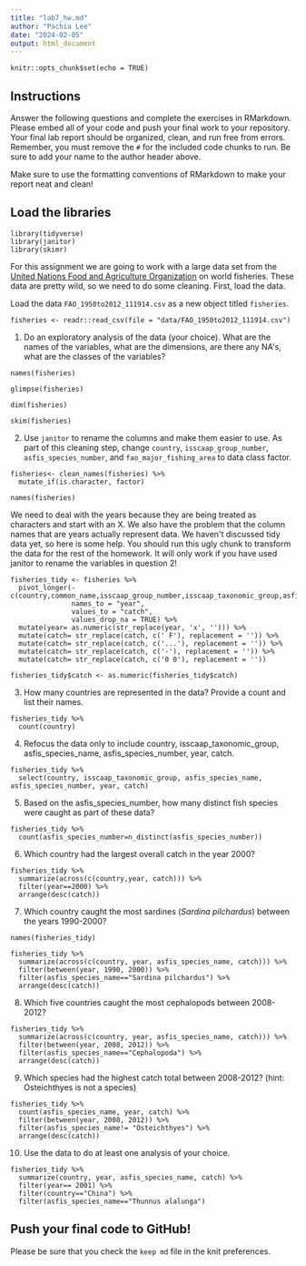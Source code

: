 ```yaml
---
title: "lab7_hw.md"
author: "Pachia Lee"
date: "2024-02-05"
output: html_document
---
```


```{r setup, include=FALSE}
knitr::opts_chunk$set(echo = TRUE)
```

## Instructions
Answer the following questions and complete the exercises in RMarkdown. Please embed all of your code and push your final work to your repository. Your final lab report should be organized, clean, and run free from errors. Remember, you must remove the `#` for the included code chunks to run. Be sure to add your name to the author header above.  

Make sure to use the formatting conventions of RMarkdown to make your report neat and clean!  

## Load the libraries
```{r message=FALSE, warning=FALSE}
library(tidyverse)
library(janitor)
library(skimr)
```

For this assignment we are going to work with a large data set from the [United Nations Food and Agriculture Organization](http://www.fao.org/about/en/) on world fisheries. These data are pretty wild, so we need to do some cleaning. First, load the data.  

Load the data `FAO_1950to2012_111914.csv` as a new object titled `fisheries`.
```{r}
fisheries <- readr::read_csv(file = "data/FAO_1950to2012_111914.csv")
```

1. Do an exploratory analysis of the data (your choice). What are the names of the variables, what are the dimensions, are there any NA's, what are the classes of the variables?  
```{r}
names(fisheries)
```

```{r}
glimpse(fisheries)
```

```{r}
dim(fisheries)
```

```{r}
skim(fisheries)
```

2. Use `janitor` to rename the columns and make them easier to use. As part of this cleaning step, change `country`, `isscaap_group_number`, `asfis_species_number`, and `fao_major_fishing_area` to data class factor. 
```{r}
fisheries<- clean_names(fisheries) %>% 
  mutate_if(is.character, factor)
```

```{r}
names(fisheries)
```

We need to deal with the years because they are being treated as characters and start with an X. We also have the problem that the column names that are years actually represent data. We haven't discussed tidy data yet, so here is some help. You should run this ugly chunk to transform the data for the rest of the homework. It will only work if you have used janitor to rename the variables in question 2!  
```{r}
fisheries_tidy <- fisheries %>% 
  pivot_longer(-c(country,common_name,isscaap_group_number,isscaap_taxonomic_group,asfis_species_number,asfis_species_name,fao_major_fishing_area,measure),
               names_to = "year",
               values_to = "catch",
               values_drop_na = TRUE) %>% 
  mutate(year= as.numeric(str_replace(year, 'x', ''))) %>% 
  mutate(catch= str_replace(catch, c(' F'), replacement = '')) %>% 
  mutate(catch= str_replace(catch, c('...'), replacement = '')) %>% 
  mutate(catch= str_replace(catch, c('-'), replacement = '')) %>% 
  mutate(catch= str_replace(catch, c('0 0'), replacement = ''))

fisheries_tidy$catch <- as.numeric(fisheries_tidy$catch)
```

3. How many countries are represented in the data? Provide a count and list their names.
```{r}
fisheries_tidy %>% 
  count(country)
```

4. Refocus the data only to include country, isscaap_taxonomic_group, asfis_species_name, asfis_species_number, year, catch.
```{r}
fisheries_tidy %>% 
  select(country, isscaap_taxonomic_group, asfis_species_name, asfis_species_number, year, catch)
```

5. Based on the asfis_species_number, how many distinct fish species were caught as part of these data?
```{r}
fisheries_tidy %>% 
  count(asfis_species_number=n_distinct(asfis_species_number))
```

6. Which country had the largest overall catch in the year 2000?
```{r}
fisheries_tidy %>% 
  summarize(across(c(country,year, catch))) %>% 
  filter(year==2000) %>% 
  arrange(desc(catch))
```

7. Which country caught the most sardines (_Sardina pilchardus_) between the years 1990-2000?
```{r}
names(fisheries_tidy)
```


```{r}
fisheries_tidy %>% 
  summarize(across(c(country, year, asfis_species_name, catch))) %>% 
  filter(between(year, 1990, 2000)) %>% 
  filter(asfis_species_name=="Sardina pilchardus") %>% 
  arrange(desc(catch))
```

8. Which five countries caught the most cephalopods between 2008-2012?
```{r}
fisheries_tidy %>% 
  summarize(across(c(country, year, asfis_species_name, catch))) %>% 
  filter(between(year, 2008, 2012)) %>% 
  filter(asfis_species_name=="Cephalopoda") %>% 
  arrange(desc(catch))
```

9. Which species had the highest catch total between 2008-2012? (hint: Osteichthyes is not a species)
```{r}
fisheries_tidy %>% 
  count(asfis_species_name, year, catch) %>% 
  filter(between(year, 2008, 2012)) %>% 
  filter(asfis_species_name!= "Osteichthyes") %>% 
  arrange(desc(catch))
```

10. Use the data to do at least one analysis of your choice.
```{r}
fisheries_tidy %>% 
  summarize(country, year, asfis_species_name, catch) %>% 
  filter(year== 2001) %>%  
  filter(country=="China") %>% 
  filter(asfis_species_name=="Thunnus alalunga")
```

## Push your final code to GitHub!
Please be sure that you check the `keep md` file in the knit preferences.   